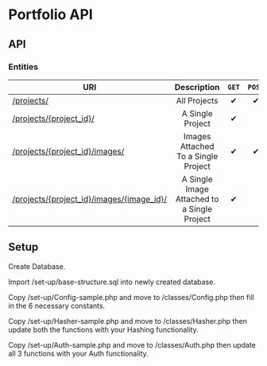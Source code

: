 # Portfolio API

## API

### Entities
 
| URI | Description | <code>GET</code> | <code>POST</code> | <code>DELETE</code> | <code>PUT</code>|
| --- | :----: | :----: |:----:|:----:|:----:|
| [/projects/](https://api.jahidulpabelislam.com/v3/projects/) | All Projects | &#10004; | &#10004; |  |  |
| [/projects/{project_id}/](https://api.jahidulpabelislam.com/v3/projects/13/) | A Single Project | &#10004; |  | &#10004; | &#10004; |
| [/projects/{project_id}/images/](https://api.jahidulpabelislam.com/v3/projects/13/images/) | Images Attached To a Single Project | &#10004; | &#10004; |  |  |
| [/projects/{project_id}/images/{image_id}/](https://api.jahidulpabelislam.com/v3/projects/13/images/72/) | A Single Image Attached to a Single Project | &#10004; |  | &#10004; | &#10004; |

## Setup

Create Database.

Import /set-up/base-structure.sql into newly created database.

Copy /set-up/Config-sample.php and move to /classes/Config.php then fill in the 6 necessary constants.

Copy /set-up/Hasher-sample.php and move to /classes/Hasher.php then update both the functions with your Hashing functionality.

Copy /set-up/Auth-sample.php and move to /classes/Auth.php then update all 3 functions with your Auth functionality.